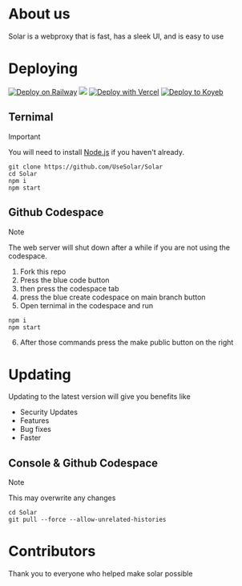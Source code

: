 # About us

Solar is a webproxy that is fast, has a sleek UI, and is easy to use

# Deploying

[![Deploy on Railway](https://binbashbanana.github.io/deploy-buttons/buttons/remade/railway.svg)](https://railway.app/template/h7StcI?referralCode=u82tqg)
<a href="https://render.com/deploy?repo=https://github.com/usesolar/solar">
<img src="https://raw.githubusercontent.com/BinBashBanana/deploy-buttons/main/buttons/remade/render.svg"></img></a>
[![Deploy with Vercel](https://binbashbanana.github.io/deploy-buttons/buttons/remade/vercel.svg)](https://vercel.com/new/clone?repositoryurl=https://github.com/usesolar/solar)
[![Deploy to Koyeb](https://binbashbanana.github.io/deploy-buttons/buttons/remade/koyeb.svg)](https://app.koyeb.com/deploy?type=git&repository=github.com/usesolar/solar)

## Ternimal

> [!IMPORTANT]
> You will need to install [Node.js](https://nodejs.org/en/download/package-manager) if you haven't already.

```
git clone https://github.com/UseSolar/Solar
cd Solar
npm i
npm start
```

## Github Codespace

> [!NOTE]
> The web server will shut down after a while if you are not using the codespace.

1. Fork this repo
2. Press the blue code button
3. then press the codespace tab
4. press the blue create codespace on main branch button
5. Open ternimal in the codespace and run

```
npm i
npm start
```

6. After those commands press the make public button on the right

# Updating

Updating to the latest version will give you benefits like

- Security Updates
- Features
- Bug fixes
- Faster

## Console & Github Codespace

> [!NOTE]
> This may overwrite any changes

```
cd Solar
git pull --force --allow-unrelated-histories
```

# Contributors

Thank you to everyone who helped make solar possible
